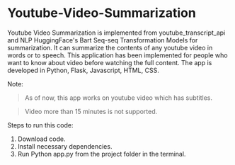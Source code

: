 # Youtube-Video-Summarization


Youtube Video Summarization is implemented from youtube_transcript_api and NLP HuggingFace's Bart Seq-seq Transformation Models for summarization. It can summarize the contents of any youtube video in words or to speech. This application has been implemented for people who want to know about video before watching the full content. The app is developed in Python, Flask, Javascript, HTML, CSS.

Note:
> As of now, this app works on youtube video which has subtitles.

> Video more than 15 minutes is not supported.

Steps to run this code:
1. Download code.
2. Install necessary dependencies.
3. Run Python app.py from the project folder in the terminal.
